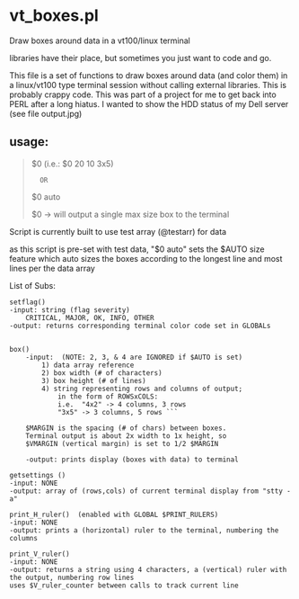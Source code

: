 # vt_boxes.pl
Draw boxes around data in a vt100/linux terminal

libraries have their place, but sometimes you just want to code and go.

This file is a set of functions to draw boxes around data (and color them) in a linux/vt100 type terminal session without calling external libraries.
This is probably crappy code. This was part of a project for me to get back into PERL after a long hiatus. I wanted to show the HDD status of my Dell server (see file output.jpg)

## usage:

>$0 <width><height><ROWSxCOLS>
>(i.e.: $0 20 10 3x5)
>
>       OR
>
>   $0 auto
>
>  $0 <no input argument> -> will output a single max size box to the terminal


 Script is currently built to use test array (@testarr) for data

 as this script is pre-set with test data, "$0 auto" sets the $AUTO size feature
 which auto sizes the boxes according to the longest line and most lines per the 
 data array

List of Subs:

```
setflag()
-input: string (flag severity)
	CRITICAL, MAJOR, OK, INFO, OTHER
-output: returns corresponding terminal color code set in GLOBALs


box()
    -input:  (NOTE: 2, 3, & 4 are IGNORED if $AUTO is set)
        1) data array reference 
        2) box width (# of characters)
        3) box height (# of lines)
        4) string representing rows and columns of output;
            in the form of ROWSxCOLS:
            i.e.  "4x2" -> 4 columns, 3 rows
            "3x5" -> 3 columns, 5 rows ```

	$MARGIN is the spacing (# of chars) between boxes. 
	Terminal output is about 2x width to 1x height, so 
	$VMARGIN (vertical margin) is set to 1/2 $MARGIN
	
    -output: prints display (boxes with data) to terminal	
```
```
getsettings ()
-input: NONE
-output: array of (rows,cols) of current terminal display from "stty -a"
```
```
print_H_ruler()  (enabled with GLOBAL $PRINT_RULERS)
-input: NONE
-output: prints a (horizontal) ruler to the terminal, numbering the columns
```
```
print_V_ruler()
-input: NONE
-output: returns a string using 4 characters, a (vertical) ruler with the output, numbering row lines
uses $V_ruler_counter between calls to track current line
```


